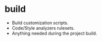 # build

- Build customization scripts.
- Code/Style analyzers rulesets.
- Anything needed during the project build.